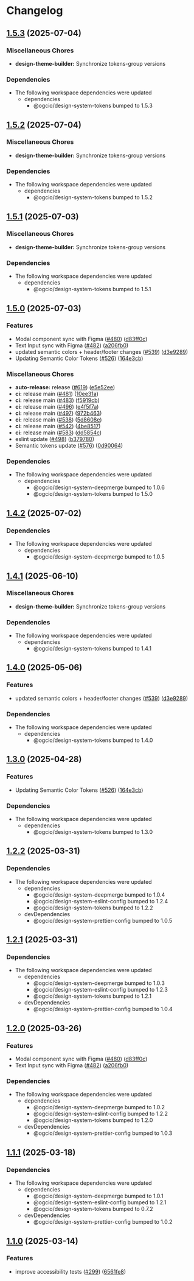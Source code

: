 # Changelog

## [1.5.3](https://github.com/ogcio/govie-ds/compare/design-theme-builder-v1.5.2...design-theme-builder-v1.5.3) (2025-07-04)


### Miscellaneous Chores

* **design-theme-builder:** Synchronize tokens-group versions


### Dependencies

* The following workspace dependencies were updated
  * dependencies
    * @ogcio/design-system-tokens bumped to 1.5.3

## [1.5.2](https://github.com/ogcio/govie-ds/compare/design-theme-builder-v1.5.1...design-theme-builder-v1.5.2) (2025-07-04)


### Miscellaneous Chores

* **design-theme-builder:** Synchronize tokens-group versions


### Dependencies

* The following workspace dependencies were updated
  * dependencies
    * @ogcio/design-system-tokens bumped to 1.5.2

## [1.5.1](https://github.com/ogcio/govie-ds/compare/design-theme-builder-v1.5.0...design-theme-builder-v1.5.1) (2025-07-03)


### Miscellaneous Chores

* **design-theme-builder:** Synchronize tokens-group versions


### Dependencies

* The following workspace dependencies were updated
  * dependencies
    * @ogcio/design-system-tokens bumped to 1.5.1

## [1.5.0](https://github.com/ogcio/govie-ds/compare/design-theme-builder-v1.4.2...design-theme-builder-v1.5.0) (2025-07-03)


### Features

* Modal component sync with Figma ([#480](https://github.com/ogcio/govie-ds/issues/480)) ([d83ff0c](https://github.com/ogcio/govie-ds/commit/d83ff0cb6969c05a5e9210b4b01afd2b186e5ef8))
* Text Input sync with Figma ([#482](https://github.com/ogcio/govie-ds/issues/482)) ([a206fb0](https://github.com/ogcio/govie-ds/commit/a206fb0f2bc58b9ad9686eacd050d4c58854a4b8))
* updated semantic colors + header/footer changes ([#539](https://github.com/ogcio/govie-ds/issues/539)) ([d3e9289](https://github.com/ogcio/govie-ds/commit/d3e92896f8cdb6a136a45c6aa93905c65cac1bda))
* Updating Semantic Color Tokens ([#526](https://github.com/ogcio/govie-ds/issues/526)) ([164e3cb](https://github.com/ogcio/govie-ds/commit/164e3cbee0a1042f88bdb482cf82bd187eec602f))


### Miscellaneous Chores

* **auto-release:** release ([#619](https://github.com/ogcio/govie-ds/issues/619)) ([e5e52ee](https://github.com/ogcio/govie-ds/commit/e5e52ee27bd80881d39200149da0fc2ad7441bc8))
* **ci:** release main ([#481](https://github.com/ogcio/govie-ds/issues/481)) ([10ee31a](https://github.com/ogcio/govie-ds/commit/10ee31a750add6274865217714f66e5a7853f3be))
* **ci:** release main ([#483](https://github.com/ogcio/govie-ds/issues/483)) ([f5919cb](https://github.com/ogcio/govie-ds/commit/f5919cb3796ff28fa57f52c6800d46236568b117))
* **ci:** release main ([#496](https://github.com/ogcio/govie-ds/issues/496)) ([e4f5f7a](https://github.com/ogcio/govie-ds/commit/e4f5f7aa3777b752188eee5618bb1932ebd7a104))
* **ci:** release main ([#497](https://github.com/ogcio/govie-ds/issues/497)) ([972b463](https://github.com/ogcio/govie-ds/commit/972b4639fa231d83d0dbfe8087969712960bde45))
* **ci:** release main ([#538](https://github.com/ogcio/govie-ds/issues/538)) ([5d8608e](https://github.com/ogcio/govie-ds/commit/5d8608e053af7fb0062b1e31880f438df8719a86))
* **ci:** release main ([#542](https://github.com/ogcio/govie-ds/issues/542)) ([4be8517](https://github.com/ogcio/govie-ds/commit/4be851700fd3b71cc2fd225f048c13e08e9429c4))
* **ci:** release main ([#583](https://github.com/ogcio/govie-ds/issues/583)) ([dd5854c](https://github.com/ogcio/govie-ds/commit/dd5854c369fdf8a25c82a226644b0d95e938545c))
* eslint update ([#498](https://github.com/ogcio/govie-ds/issues/498)) ([b379780](https://github.com/ogcio/govie-ds/commit/b37978011efd59e9bee03c4175fe63e3f36b6791))
* Semantic tokens update ([#576](https://github.com/ogcio/govie-ds/issues/576)) ([0d90064](https://github.com/ogcio/govie-ds/commit/0d900640d4ff98156a16d77badf5a436ad5193ae))


### Dependencies

* The following workspace dependencies were updated
  * dependencies
    * @ogcio/design-system-deepmerge bumped to 1.0.6
    * @ogcio/design-system-tokens bumped to 1.5.0

## [1.4.2](https://github.com/ogcio/govie-ds/compare/design-theme-builder-v1.4.1...design-theme-builder-v1.4.2) (2025-07-02)


### Dependencies

* The following workspace dependencies were updated
  * dependencies
    * @ogcio/design-system-deepmerge bumped to 1.0.5

## [1.4.1](https://github.com/ogcio/govie-ds/compare/design-theme-builder-v1.4.0...design-theme-builder-v1.4.1) (2025-06-10)

### Miscellaneous Chores

- **design-theme-builder:** Synchronize tokens-group versions

### Dependencies

- The following workspace dependencies were updated
  - dependencies
    - @ogcio/design-system-tokens bumped to 1.4.1

## [1.4.0](https://github.com/ogcio/govie-ds/compare/design-theme-builder-v1.3.0...design-theme-builder-v1.4.0) (2025-05-06)

### Features

- updated semantic colors + header/footer changes ([#539](https://github.com/ogcio/govie-ds/issues/539)) ([d3e9289](https://github.com/ogcio/govie-ds/commit/d3e92896f8cdb6a136a45c6aa93905c65cac1bda))

### Dependencies

- The following workspace dependencies were updated
  - dependencies
    - @ogcio/design-system-tokens bumped to 1.4.0

## [1.3.0](https://github.com/ogcio/govie-ds/compare/design-theme-builder-v1.2.2...design-theme-builder-v1.3.0) (2025-04-28)

### Features

- Updating Semantic Color Tokens ([#526](https://github.com/ogcio/govie-ds/issues/526)) ([164e3cb](https://github.com/ogcio/govie-ds/commit/164e3cbee0a1042f88bdb482cf82bd187eec602f))

### Dependencies

- The following workspace dependencies were updated
  - dependencies
    - @ogcio/design-system-tokens bumped to 1.3.0

## [1.2.2](https://github.com/ogcio/govie-ds/compare/design-theme-builder-v1.2.1...design-theme-builder-v1.2.2) (2025-03-31)

### Dependencies

- The following workspace dependencies were updated
  - dependencies
    - @ogcio/design-system-deepmerge bumped to 1.0.4
    - @ogcio/design-system-eslint-config bumped to 1.2.4
    - @ogcio/design-system-tokens bumped to 1.2.2
  - devDependencies
    - @ogcio/design-system-prettier-config bumped to 1.0.5

## [1.2.1](https://github.com/ogcio/govie-ds/compare/design-theme-builder-v1.2.0...design-theme-builder-v1.2.1) (2025-03-31)

### Dependencies

- The following workspace dependencies were updated
  - dependencies
    - @ogcio/design-system-deepmerge bumped to 1.0.3
    - @ogcio/design-system-eslint-config bumped to 1.2.3
    - @ogcio/design-system-tokens bumped to 1.2.1
  - devDependencies
    - @ogcio/design-system-prettier-config bumped to 1.0.4

## [1.2.0](https://github.com/ogcio/govie-ds/compare/design-theme-builder-v1.1.1...design-theme-builder-v1.2.0) (2025-03-26)

### Features

- Modal component sync with Figma ([#480](https://github.com/ogcio/govie-ds/issues/480)) ([d83ff0c](https://github.com/ogcio/govie-ds/commit/d83ff0cb6969c05a5e9210b4b01afd2b186e5ef8))
- Text Input sync with Figma ([#482](https://github.com/ogcio/govie-ds/issues/482)) ([a206fb0](https://github.com/ogcio/govie-ds/commit/a206fb0f2bc58b9ad9686eacd050d4c58854a4b8))

### Dependencies

- The following workspace dependencies were updated
  - dependencies
    - @ogcio/design-system-deepmerge bumped to 1.0.2
    - @ogcio/design-system-eslint-config bumped to 1.2.2
    - @ogcio/design-system-tokens bumped to 1.2.0
  - devDependencies
    - @ogcio/design-system-prettier-config bumped to 1.0.3

## [1.1.1](https://github.com/ogcio/govie-ds/compare/design-theme-builder-v1.1.0...design-theme-builder-v1.1.1) (2025-03-18)

### Dependencies

- The following workspace dependencies were updated
  - dependencies
    - @ogcio/design-system-deepmerge bumped to 1.0.1
    - @ogcio/design-system-eslint-config bumped to 1.2.1
    - @ogcio/design-system-tokens bumped to 0.7.2
  - devDependencies
    - @ogcio/design-system-prettier-config bumped to 1.0.2

## [1.1.0](https://github.com/ogcio/govie-ds/compare/theme-builder-v1.0.0...theme-builder-v1.1.0) (2025-03-14)

### Features

- improve accessibility tests ([#299](https://github.com/ogcio/govie-ds/issues/299)) ([6561fe8](https://github.com/ogcio/govie-ds/commit/6561fe842b6d5d28e32cf3aebe61526da4b1c5ef))
